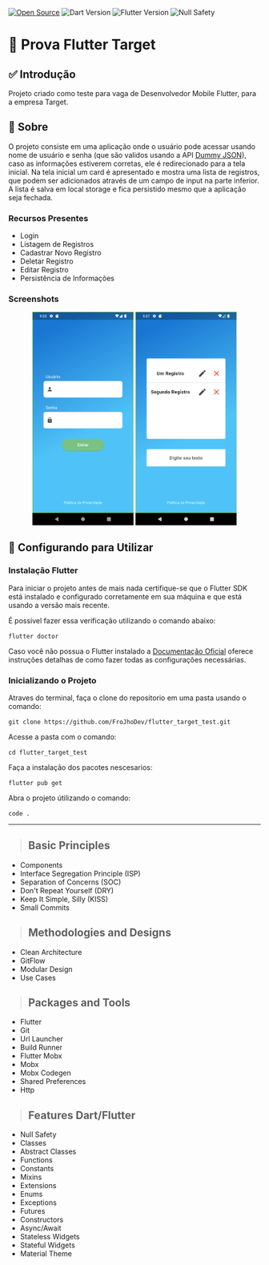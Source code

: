 [![Open Source](https://badges.frapsoft.com/os/v1/open-source.svg?v=103)](https://opensource.org/)
![Dart Version](https://img.shields.io/static/v1?label=dart&message=3.0.7&color=00579d)
![Flutter Version](https://img.shields.io/static/v1?label=flutter&message=3.13.8&color=42a5f5)
![Null Safety](https://img.shields.io/static/v1?label=null-safety&message=done&color=success)

# **🎯 Prova Flutter Target**

## ✅ Introdução

Projeto criado como teste para vaga de Desenvolvedor Mobile Flutter, para a empresa Target.

## 📃 Sobre

O projeto consiste em uma aplicação onde o usuário pode acessar usando nome de usuário e senha (que são validos usando a API [Dummy JSON](https://dummyjson.com/users)), caso as informações estiverem corretas, ele é redirecionado para a tela inicial. Na tela inicial um card é apresentado e mostra uma lista de registros, que podem ser adicionados através de um campo de input na parte inferior. A lista é salva em local storage e fica persistido mesmo que a aplicação seja fechada.

### Recursos Presentes
* Login
* Listagem de Registros
* Cadastrar Novo Registro
* Deletar Registro
* Editar Registro
* Persistência de Informações

### Screenshots

<p align="middle">
<img src="https://github.com/FroJhoDev/flutter_target_test/blob/main/assets/images/target_01.png" width="40%">
<img src="https://github.com/FroJhoDev/flutter_target_test/blob/main/assets/images/target_02.png" width="40%">
</p>

## 🚀 Configurando para Utilizar

### Instalação Flutter


Para iniciar o projeto antes de mais nada certifique-se que o Flutter SDK está instalado e configurado corretamente em sua máquina e que está usando a versão mais recente. 

É possível fazer essa verificação utilizando o comando abaixo:
```
flutter doctor
```
Caso você não possua o Flutter instalado a [Documentação Oficial](https://docs.flutter.dev/get-started/install) oferece instruções detalhas de como fazer todas as configurações necessárias.

### Inicializando o Projeto


Atraves do terminal, faça o clone do repositorio em uma pasta usando o comando:

```
git clone https://github.com/FroJhoDev/flutter_target_test.git
```
Acesse a pasta com o comando:

```
cd flutter_target_test
```

Faça a instalação dos pacotes nescesarios:
```
flutter pub get
```
Abra o projeto útilizando o comando:
```
code .
```


---

> ## Basic Principles
* Components
* Interface Segregation Principle (ISP)
* Separation of Concerns (SOC)
* Don't Repeat Yourself (DRY)
* Keep It Simple, Silly (KISS)
* Small Commits

> ## Methodologies and Designs
* Clean Architecture
* GitFlow
* Modular Design
* Use Cases

> ## Packages and Tools
* Flutter
* Git
* Url Launcher
* Build Runner
* Flutter Mobx
* Mobx
* Mobx Codegen
* Shared Preferences
* Http

> ## Features Dart/Flutter
* Null Safety
* Classes
* Abstract Classes
* Functions
* Constants
* Mixins
* Extensions
* Enums
* Exceptions
* Futures
* Constructors
* Async/Await
* Stateless Widgets
* Stateful Widgets
* Material Theme